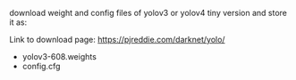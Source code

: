 download weight and config files of yolov3 or yolov4 tiny version and store it as:

Link to download page: https://pjreddie.com/darknet/yolo/

- yolov3-608.weights
- config.cfg

